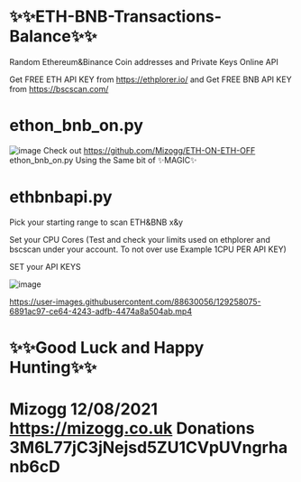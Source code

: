 # ✨✨ETH-BNB-Transactions-Balance✨✨
Random Ethereum&amp;Binance Coin addresses and Private Keys Online API

Get FREE ETH API KEY from https://ethplorer.io/ and Get FREE BNB API KEY from https://bscscan.com/

# ethon_bnb_on.py
![image](https://user-images.githubusercontent.com/88630056/129257562-f79baf3d-3f8d-4c8b-8d35-342280cebb73.png)
Check out https://github.com/Mizogg/ETH-ON-ETH-OFF  ethon_bnb_on.py Using the Same bit of ✨MAGIC✨

# ethbnbapi.py

Pick your starting range to scan ETH&BNB x&y

Set your CPU Cores (Test and check your limits used on ethplorer and bscscan under your account. To not over use Example 1CPU PER API KEY)

SET your API  KEYS

![image](https://user-images.githubusercontent.com/88630056/129257819-630fb74d-cf85-45f6-8c5c-532e085417dd.png)

https://user-images.githubusercontent.com/88630056/129258075-6891ac97-ce64-4243-adfb-4474a8a504ab.mp4

# ✨✨Good Luck and Happy Hunting✨✨

# Mizogg 12/08/2021 https://mizogg.co.uk Donations 3M6L77jC3jNejsd5ZU1CVpUVngrhanb6cD
